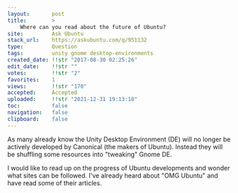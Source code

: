 ```yaml
---
layout:       post
title:        >
    Where can you read about the future of Ubuntu?
site:         Ask Ubuntu
stack_url:    https://askubuntu.com/q/951132
type:         Question
tags:         unity gnome desktop-environments
created_date: !!str "2017-08-30 02:25:26"
edit_date:    !!str ""
votes:        !!str "2"
favorites:    1
views:        !!str "170"
accepted:     Accepted
uploaded:     !!str "2021-12-31 19:13:18"
toc:          false
navigation:   false
clipboard:    false
---
```


As many already know the Unity Desktop Environment (DE) will no longer be actively developed by Canonical (the makers of Ubuntu). Instead they will be shuffling some resources into "tweaking" Gnome DE.

I would like to read up on the progress of Ubuntu developments and wonder what sites can be followed. I've already heard about "OMG Ubuntu" and have read some of their articles.

